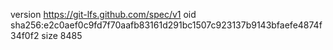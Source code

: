 version https://git-lfs.github.com/spec/v1
oid sha256:e2c0aef0c9fd7f70aafb83161d291bc1507c923137b9143bfaefe4874f34f0f2
size 8485
